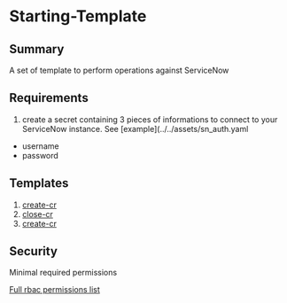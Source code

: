 # Starting-Template

## Summary

A set of template to perform operations against ServiceNow

## Requirements
1. create a secret containing 3 pieces of informations to connect to your
ServiceNow instance. See [example](../../assets/sn_auth.yaml
  - username
  - password
## Templates

1. [create-cr](./docs/create-cr.md)
1. [close-cr](./docs/close-cr.md)
1. [create-cr](./docs/create-cr.md)


## Security

Minimal required permissions

[Full rbac permissions list](./rbac.yaml)
